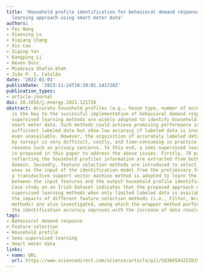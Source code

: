 ```yaml
---
title: 'Household profile identification for behavioral demand response: A semi-supervised
  learning approach using smart meter data'
authors:
- Fei Wang
- Xiaoxing Lu
- Xiqiang Chang
- Xin Cao
- Siqing Yan
- Kangping Li
- Neven Duić
- Miadreza Shafie-khah
- João P. S. Catalão
date: '2022-01-01'
publishDate: '2023-11-24T10:39:01.141728Z'
publication_types:
- article-journal
doi: 10.1016/j.energy.2021.121728
abstract: Accurate household profiles (e.g., house type, number of occupants) identification
  is the key to the successful implementation of behavioral demand response. Currently,
  supervised learning methods are widely adopted to identify household profiles using
  smart meter data. Such methods could achieve promising performance in the case of
  sufficient labeled data but show low accuracy if labeled data is insufficient or
  even unavailable. However, the acquisition of accurately labeled data (usually obtained
  by survey) is very difficult, costly, and time-consuming in practice due to various
  reasons such as privacy concerns. To this end, a semi-supervised learning approach
  is proposed in this paper to address the above issues. Firstly, 78 preliminary features
  reflecting the household profiles information are extracted from both time and frequency
  domain. Secondly, feature selection methods are introduced to select more relevant
  ones as the input of the identification model from the preliminary features. Thirdly,
  a transductive support vector machine method is adopted to learn the mapping relation
  between the input features and the output household profile identification results.
  Case study on an Irish dataset indicates that the proposed approach outperforms
  supervised learning methods when only limited labeled data is available. Furthermore,
  the impacts of different feature selection methods (i.e., Filter, Wrapper and Embedding
  methods) are also investigated, among which the wrapper method performs best, and
  the identification accuracy improves with the increase of data resolution.
tags:
- Behavioral demand response
- Feature selection
- Household profile
- Semi-supervised learning
- Smart meter data
links:
- name: URL
  url: https://www.sciencedirect.com/science/article/pii/S0360544221019769
---
```

